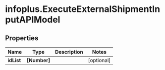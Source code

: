 # infoplus.ExecuteExternalShipmentInputAPIModel

## Properties
Name | Type | Description | Notes
------------ | ------------- | ------------- | -------------
**idList** | **[Number]** |  | [optional] 


